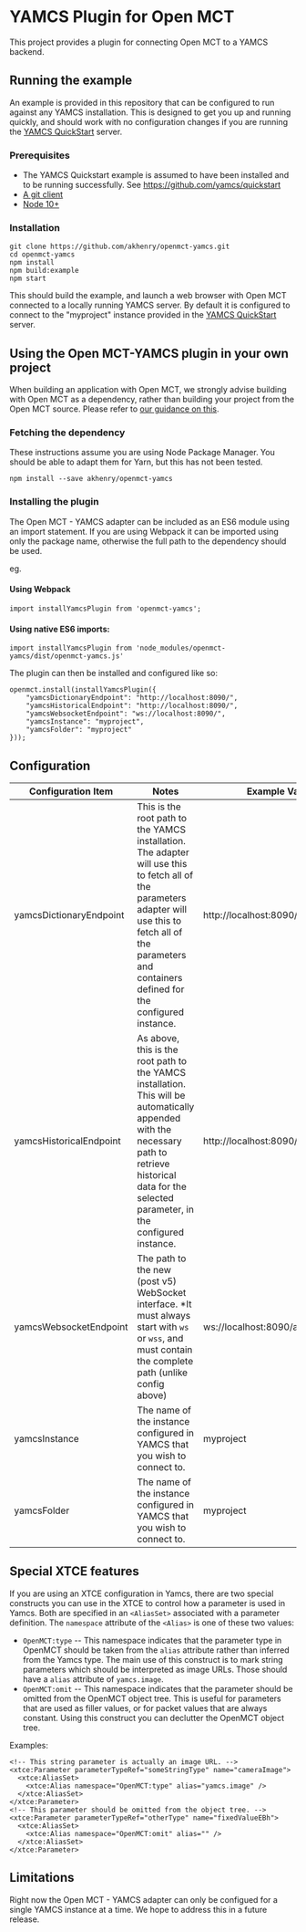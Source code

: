 # YAMCS Plugin for Open MCT
This project provides a plugin for connecting Open MCT to a YAMCS backend.

## Running the example

An example is provided in this repository that can be configured to run against any YAMCS installation. This is designed
 to get you up and running quickly, and should work with no configuration changes if you are running the 
 [YAMCS QuickStart](https://github.com/yamcs/quickstart) server.

### Prerequisites
* The YAMCS Quickstart example is assumed to have been installed and to be running successfully. See 
  https://github.com/yamcs/quickstart
* [A git client](https://git-scm.com/)
* [Node 10+](https://nodejs.org/)

### Installation
```
git clone https://github.com/akhenry/openmct-yamcs.git
cd openmct-yamcs
npm install
npm build:example
npm start
```

This should build the example, and launch a web browser with Open MCT connected to a locally running YAMCS server. By 
default it is configured to connect to the "myproject" instance provided in the [YAMCS QuickStart](https://github.com/yamcs/quickstart) server.

## Using the Open MCT-YAMCS plugin in your own project

When building an application with Open MCT, we strongly advise building with Open MCT as a dependency, rather than 
building your project from the Open MCT source. Please refer to 
[our guidance on this](https://github.com/nasa/openmct/blob/master/API.md#starting-an-open-mct-application).

### Fetching the dependency
These instructions assume you are using Node Package Manager. You should be able to adapt them for Yarn, but this has 
not been tested.

```
npm install --save akhenry/openmct-yamcs
```

### Installing the plugin

The Open MCT - YAMCS adapter can be included as an ES6 module using an import statement. If you are using Webpack it 
can be imported using only the package name, otherwise the full path to the dependency should be used.

eg.

#### Using Webpack
```
import installYamcsPlugin from 'openmct-yamcs';
```

#### Using native ES6 imports:
```
import installYamcsPlugin from 'node_modules/openmct-yamcs/dist/openmct-yamcs.js'
```

The plugin can then be installed and configured like so:
```
openmct.install(installYamcsPlugin({
    "yamcsDictionaryEndpoint": "http://localhost:8090/",
    "yamcsHistoricalEndpoint": "http://localhost:8090/",
    "yamcsWebsocketEndpoint": "ws://localhost:8090/",
    "yamcsInstance": "myproject",
    "yamcsFolder": "myproject"
}));
```

## Configuration
| Configuration Item      | Notes                                                 | Example Value                      |
|-------------------------|-------------------------------------------------------|------------------------------------|
| yamcsDictionaryEndpoint | This is the root path to the YAMCS installation. The adapter will use this to fetch all of the parameters adapter will use this to fetch all of the parameters and containers defined for the configured instance. | http://localhost:8090/              |
| yamcsHistoricalEndpoint | As above, this is the root path to the YAMCS installation. This will be automatically appended with the necessary path to retrieve historical data for the selected parameter, in the configured instance. | http://localhost:8090/             |
| yamcsWebsocketEndpoint   | The path to the new (post v5) WebSocket interface.  *It must always start with `ws` or `wss`, and must contain the complete path (unlike config above) | ws://localhost:8090/api/websocket               |
| yamcsInstance           | The name of the instance configured in YAMCS that you wish to connect to. | myproject                          |
| yamcsFolder             | The name of the instance configured in YAMCS that you wish to connect to. | myproject                          |

## Special XTCE features

If you are using an XTCE configuration in Yamcs, there are two special
constructs you can use in the XTCE to control how a parameter is used in
Yamcs. Both are specified in an `<AliasSet>` associated with a parameter
definition. The `namespace` attribute of the `<Alias>` is one of these
two values:

* `OpenMCT:type` -- This namespace indicates that the parameter type in OpenMCT should be taken from the `alias` attribute rather than inferred from the Yamcs type. The main use of this construct is to mark string parameters which should be interpreted as image URLs. Those should have a `alias` attribute of `yamcs.image`.
* `OpenMCT:omit` -- This namespace indicates that the parameter should be omitted from the OpenMCT object tree. This is useful for parameters that are used as filler values, or for packet values that are always constant. Using this construct you can declutter the OpenMCT object tree.

Examples:

    <!-- This string parameter is actually an image URL. -->
    <xtce:Parameter parameterTypeRef="someStringType" name="cameraImage">
      <xtce:AliasSet>
        <xtce:Alias namespace="OpenMCT:type" alias="yamcs.image" />
      </xtce:AliasSet>
    </xtce:Parameter>
    <!-- This parameter should be omitted from the object tree. -->
    <xtce:Parameter parameterTypeRef="otherType" name="fixedValueEBh">
      <xtce:AliasSet>
        <xtce:Alias namespace="OpenMCT:omit" alias="" />
      </xtce:AliasSet>
    </xtce:Parameter>

## Limitations
Right now the Open MCT - YAMCS adapter can only be configued for a single YAMCS instance at a time. We hope to address this in a future release.
